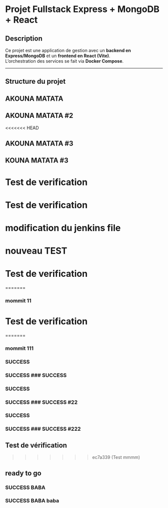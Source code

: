 # Projet Fullstack Express + MongoDB + React

## Description
Ce projet est une application de gestion avec un **backend en Express/MongoDB** et un **frontend en React (Vite)**.  
L’orchestration des services se fait via **Docker Compose**.

---

##  Structure du projet

##  AKOUNA MATATA

##  AKOUNA MATATA #2
<<<<<<< HEAD
##  AKOUNA MATATA #3

##  KOUNA MATATA #3

# Test de verification

# Test de verification ###

# modification du jenkins file

# nouveau TEST


# Test de verification #####
=======

### mommit 11


# Test de verification #####
=======

### mommit 111

### SUCCESS

### SUCCESS ### SUCCESS


### SUCCESS

### SUCCESS ### SUCCESS #22

### SUCCESS

### SUCCESS ### SUCCESS #222

## Test de vérification
>>>>>>> ec7a339 (Test mmmm)

## ready to go

### SUCCESS BABA

### SUCCESS BABA baba

